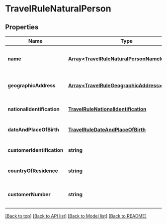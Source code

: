 # TravelRuleNaturalPerson

## Properties

|Name | Type | Description | Notes|
|------------ | ------------- | ------------- | -------------|
|**name** | [**Array&lt;TravelRuleNaturalPersonNameIdentifier&gt;**](TravelRuleNaturalPersonNameIdentifier.md) | An array of structured name identifiers for the natural person, referencing the TravelRuleNaturalPersonNameIdentifier schema. | [optional] [default to undefined]|
|**geographicAddress** | [**Array&lt;TravelRuleGeographicAddress&gt;**](TravelRuleGeographicAddress.md) | An array of geographic addresses associated with the natural person, referencing the TravelRuleGeographicAddress schema. | [optional] [default to undefined]|
|**nationalIdentification** | [**TravelRuleNationalIdentification**](TravelRuleNationalIdentification.md) |  | [optional] [default to undefined]|
|**dateAndPlaceOfBirth** | [**TravelRuleDateAndPlaceOfBirth**](TravelRuleDateAndPlaceOfBirth.md) |  | [optional] [default to undefined]|
|**customerIdentification** | **string** | A unique identifier for the customer within the organization\&#39;s context. The value must be encrypted. | [optional] [default to undefined]|
|**countryOfResidence** | **string** | The ISO-3166 Alpha-2 country code of the natural person\&#39;s residence. The value must be encrypted. | [optional] [default to undefined]|
|**customerNumber** | **string** | A distinct identifier that uniquely identifies the customer within the organization. The value must be encrypted. | [optional] [default to undefined]|




[[Back to top]](#) [[Back to API list]](../../README.md#documentation-for-api-endpoints) [[Back to Model list]](../../README.md#documentation-for-models) [[Back to README]](../../README.md)
